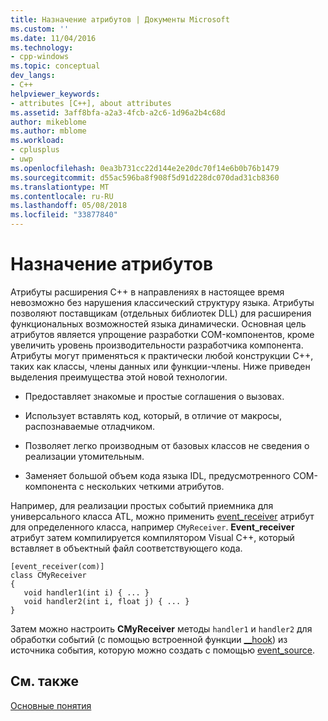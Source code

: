 ```yaml
---
title: Назначение атрибутов | Документы Microsoft
ms.custom: ''
ms.date: 11/04/2016
ms.technology:
- cpp-windows
ms.topic: conceptual
dev_langs:
- C++
helpviewer_keywords:
- attributes [C++], about attributes
ms.assetid: 3aff8bfa-a2a3-4fcb-a2c6-1d96a2b4c68d
author: mikeblome
ms.author: mblome
ms.workload:
- cplusplus
- uwp
ms.openlocfilehash: 0ea3b731cc22d144e2e20dc70f14e6b0b76b1479
ms.sourcegitcommit: d55ac596ba8f908f5d91d228dc070dad31cb8360
ms.translationtype: MT
ms.contentlocale: ru-RU
ms.lasthandoff: 05/08/2018
ms.locfileid: "33877840"
---
```

# <a name="purpose-of-attributes"></a>Назначение атрибутов
Атрибуты расширения C++ в направлениях в настоящее время невозможно без нарушения классический структуру языка. Атрибуты позволяют поставщикам (отдельных библиотек DLL) для расширения функциональных возможностей языка динамически. Основная цель атрибутов является упрощение разработки COM-компонентов, кроме увеличить уровень производительности разработчика компонента. Атрибуты могут применяться к практически любой конструкции C++, таких как классы, члены данных или функции-члены. Ниже приведен выделения преимущества этой новой технологии.  
  
-   Предоставляет знакомые и простые соглашения о вызовах.  
  
-   Использует вставлять код, который, в отличие от макросы, распознаваемые отладчиком.  
  
-   Позволяет легко производным от базовых классов не сведения о реализации утомительным.  
  
-   Заменяет большой объем кода языка IDL, предусмотренного COM-компонента с нескольких четкими атрибутов.  
  
 Например, для реализации простых событий приемника для универсального класса ATL, можно применить [event_receiver](../windows/event-receiver.md) атрибут для определенного класса, например `CMyReceiver`. **Event_receiver** атрибут затем компилируется компилятором Visual C++, который вставляет в объектный файл соответствующего кода.  
  
```  
[event_receiver(com)]  
class CMyReceiver   
{  
   void handler1(int i) { ... }  
   void handler2(int i, float j) { ... }  
}  
```  
  
 Затем можно настроить **CMyReceiver** методы `handler1` и `handler2` для обработки событий (с помощью встроенной функции [__hook](../cpp/hook.md)) из источника события, которую можно создать с помощью [event_source](../windows/event-source.md).  
  
## <a name="see-also"></a>См. также  
 [Основные понятия](../windows/attributed-programming-concepts.md)